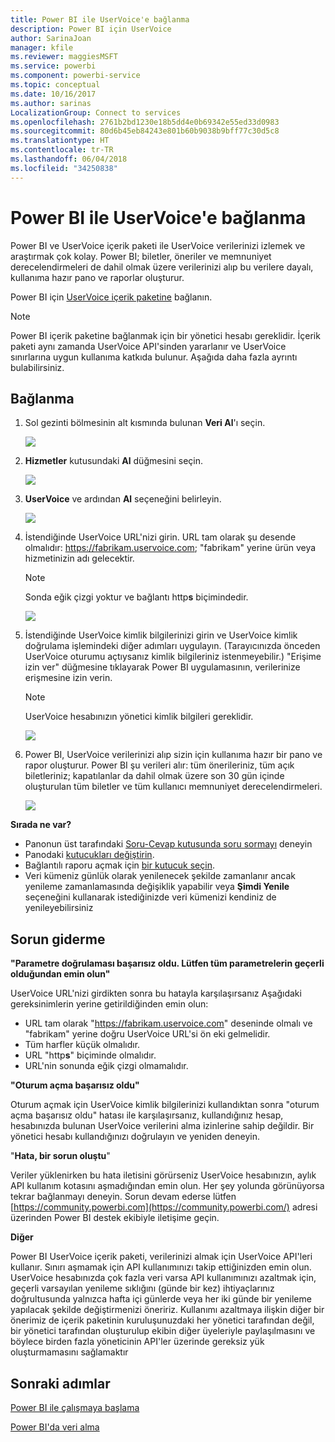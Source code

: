 ```yaml
---
title: Power BI ile UserVoice'e bağlanma
description: Power BI için UserVoice
author: SarinaJoan
manager: kfile
ms.reviewer: maggiesMSFT
ms.service: powerbi
ms.component: powerbi-service
ms.topic: conceptual
ms.date: 10/16/2017
ms.author: sarinas
LocalizationGroup: Connect to services
ms.openlocfilehash: 2761b2bd1230e18b5dd4e0b69342e55ed33d0983
ms.sourcegitcommit: 80d6b45eb84243e801b60b9038b9bff77c30d5c8
ms.translationtype: HT
ms.contentlocale: tr-TR
ms.lasthandoff: 06/04/2018
ms.locfileid: "34250838"
---
```

# <a name="connect-to-uservoice-with-power-bi"></a>Power BI ile UserVoice'e bağlanma
Power BI ve UserVoice içerik paketi ile UserVoice verilerinizi izlemek ve araştırmak çok kolay. Power BI; biletler, öneriler ve memnuniyet derecelendirmeleri de dahil olmak üzere verilerinizi alıp bu verilere dayalı, kullanıma hazır pano ve raporlar oluşturur.

Power BI için [UserVoice içerik paketine](https://app.powerbi.com/getdata/services/uservoice) bağlanın.

>[!NOTE]
>Power BI içerik paketine bağlanmak için bir yönetici hesabı gereklidir. İçerik paketi aynı zamanda UserVoice API'sinden yararlanır ve UserVoice sınırlarına uygun kullanıma katkıda bulunur. Aşağıda daha fazla ayrıntı bulabilirsiniz.

## <a name="how-to-connect"></a>Bağlanma
1. Sol gezinti bölmesinin alt kısmında bulunan **Veri Al**'ı seçin.
   
   ![](media/service-connect-to-uservoice/pbi_getdata.png)
2. **Hizmetler** kutusundaki **Al** düğmesini seçin.
   
   ![](media/service-connect-to-uservoice/pbi_getservices.png) 
3. **UserVoice** ve ardından **Al** seçeneğini belirleyin.
   
   ![](media/service-connect-to-uservoice/uservoice.png)
4. İstendiğinde UserVoice URL'nizi girin. URL tam olarak şu desende olmalıdır: https://fabrikam.uservoice.com; "fabrikam" yerine ürün veya hizmetinizin adı gelecektir.
   
   >[!NOTE]
   >Sonda eğik çizgi yoktur ve bağlantı http**s** biçimindedir.
   
   ![](media/service-connect-to-uservoice/capture.png)
5. İstendiğinde UserVoice kimlik bilgilerinizi girin ve UserVoice kimlik doğrulama işlemindeki diğer adımları uygulayın. (Tarayıcınızda önceden UserVoice oturumu açtıysanız kimlik bilgileriniz istenmeyebilir.) "Erişime izin ver" düğmesine tıklayarak Power BI uygulamasının, verilerinize erişmesine izin verin.
   
   >[!NOTE]
   >UserVoice hesabınızın yönetici kimlik bilgileri gereklidir.
   
   ![](media/service-connect-to-uservoice/capture3.png)
6. Power BI, UserVoice verilerinizi alıp sizin için kullanıma hazır bir pano ve rapor oluşturur. Power BI şu verileri alır: tüm önerileriniz, tüm açık biletleriniz; kapatılanlar da dahil olmak üzere son 30 gün içinde oluşturulan tüm biletler ve tüm kullanıcı memnuniyet derecelendirmeleri.
   
   ![](media/service-connect-to-uservoice/capture4.png)

**Sırada ne var?**

* Panonun üst tarafındaki [Soru-Cevap kutusunda soru sormayı](power-bi-q-and-a.md) deneyin
* Panodaki [kutucukları değiştirin](service-dashboard-edit-tile.md).
* Bağlantılı raporu açmak için [bir kutucuk seçin](service-dashboard-tiles.md).
* Veri kümeniz günlük olarak yenilenecek şekilde zamanlanır ancak yenileme zamanlamasında değişiklik yapabilir veya **Şimdi Yenile** seçeneğini kullanarak istediğinizde veri kümenizi kendiniz de yenileyebilirsiniz

## <a name="troubleshooting"></a>Sorun giderme
**"Parametre doğrulaması başarısız oldu. Lütfen tüm parametrelerin geçerli olduğundan emin olun"**

UserVoice URL'nizi girdikten sonra bu hatayla karşılaşırsanız Aşağıdaki gereksinimlerin yerine getirildiğinden emin olun:

* URL tam olarak "https://fabrikam.uservoice.com" deseninde olmalı ve "fabrikam" yerine doğru UserVoice URL'si ön eki gelmelidir.
* Tüm harfler küçük olmalıdır.
* URL "http**s**" biçiminde olmalıdır.
* URL'nin sonunda eğik çizgi olmamalıdır.

**"Oturum açma başarısız oldu"**

Oturum açmak için UserVoice kimlik bilgilerinizi kullandıktan sonra "oturum açma başarısız oldu" hatası ile karşılaşırsanız, kullandığınız hesap, hesabınızda bulunan UserVoice verilerini alma izinlerine sahip değildir. Bir yönetici hesabı kullandığınızı doğrulayın ve yeniden deneyin.

"**Hata, bir sorun oluştu**"

Veriler yüklenirken bu hata iletisini görürseniz UserVoice hesabınızın, aylık API kullanım kotasını aşmadığından emin olun. Her şey yolunda görünüyorsa tekrar bağlanmayı deneyin. Sorun devam ederse lütfen [https://community.powerbi.com](https://community.powerbi.com/) adresi üzerinden Power BI destek ekibiyle iletişime geçin.

**Diğer**  

Power BI UserVoice içerik paketi, verilerinizi almak için UserVoice API'leri kullanır. Sınırı aşmamak için API kullanımınızı takip ettiğinizden emin olun. UserVoice hesabınızda çok fazla veri varsa API kullanımınızı azaltmak için, geçerli varsayılan yenileme sıklığını (günde bir kez) ihtiyaçlarınız doğrultusunda yalnızca hafta içi günlerde veya her iki günde bir yenileme yapılacak şekilde değiştirmenizi öneririz. Kullanımı azaltmaya ilişkin diğer bir önerimiz de içerik paketinin kuruluşunuzdaki her yönetici tarafından değil, bir yönetici tarafından oluşturulup ekibin diğer üyeleriyle paylaşılmasını ve böylece birden fazla yöneticinin API'ler üzerinde gereksiz yük oluşturmamasını sağlamaktır

## <a name="next-steps"></a>Sonraki adımlar
[Power BI ile çalışmaya başlama](service-get-started.md)

[Power BI'da veri alma](service-get-data.md)

